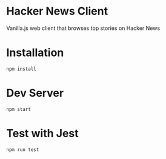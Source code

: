 # Hacker News Client

Vanilla.js web client that browses top stories on Hacker News

# Installation

`npm install`

# Dev Server

`npm start`

# Test with Jest

`npm run test`

